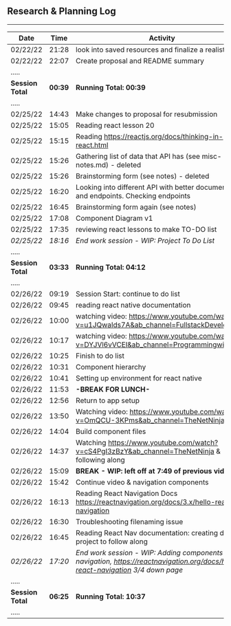 ## Research & Planning Log
---
Date | Time | Activity
-----|------|---------
02/22/22|21:28|look into saved resources and finalize a realistic mvp
02/22/22|22:07|Create proposal and README summary
 | .....|
**Session Total** | **00:39** | **Running Total: 00:39**
 | .....|
02/25/22|14:43|Make changes to proposal for resubmission
02/25/22|15:05|Reading react lesson 20
02/25/22|15:15|Reading https://reactjs.org/docs/thinking-in-react.html
02/25/22|15:26|Gathering list of data that API has (see misc-notes.md) - deleted
02/25/22|15:26|Brainstorming form (see notes) - deleted
02/25/22|16:20|Looking into different API with better documentation and endpoints. Checking endpoints
02/25/22|16:45|Brainstorming form again (see notes)
02/25/22|17:08|Component Diagram v1
02/25/22|17:35|reviewing react lessons to make TO-DO list
_02/25/22_|_18:16_|_End work session - WIP: Project To Do List_
 | .....|
**Session Total** | **03:33** | **Running Total: 04:12**
 | .....|
 02/26/22|09:19|Session Start: continue to do list
 02/26/22|09:45|reading react native documentation
 02/26/22|10:00|watching video: https://www.youtube.com/watch?v=u1JQwaIds7A&ab_channel=FullstackDevelopment
 02/26/22|10:17|watching video: https://www.youtube.com/watch?v=DYJVl6vVCEI&ab_channel=ProgrammingwithMash
 02/26/22|10:25|Finish to do list
 02/26/22|10:31|Component hierarchy
 02/26/22|10:41|Setting up environment for react native
 02/26/22|11:53|**-BREAK FOR LUNCH-**
 02/26/22|12:56|Return to app setup
 02/26/22|13:50|Watching video: https://www.youtube.com/watch?v=OmQCU-3KPms&ab_channel=TheNetNinja
 02/26/22|14:04|Build component files
 02/26/22|14:37|Watching https://www.youtube.com/watch?v=cS4PgI3zBzY&ab_channel=TheNetNinja & following along
 02/26/22|15:09|**BREAK - WIP: left off at 7:49 of previous video**
 02/26/22|15:42|Continue video & navigation components
 02/26/22|16:13|Reading React Navigation Docs https://reactnavigation.org/docs/3.x/hello-react-navigation
 02/26/22|16:30|Troubleshooting filenaming issue
 02/26/22|16:45|Reading React Nav documentation: creating dummy project to follow along
_02/26/22_|_17:20_|_End work session - WIP: Adding components to navigation, https://reactnavigation.org/docs/hello-react-navigation 3/4 down page_
 | .....|
**Session Total** | **06:25** | **Running Total: 10:37**
 | .....|